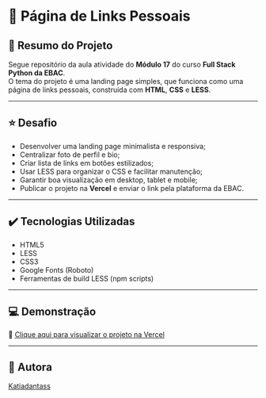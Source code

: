# 🔗 Página de Links Pessoais

## 📌 Resumo do Projeto  
Segue repositório da aula atividade do **Módulo 17** do curso **Full Stack Python da EBAC**.  
O tema do projeto é uma landing page simples, que funciona como uma página de links pessoais, construída com **HTML**, **CSS** e **LESS**.

---

## ⭐ Desafio  
- Desenvolver uma landing page minimalista e responsiva;  
- Centralizar foto de perfil e bio;  
- Criar lista de links em botões estilizados;  
- Usar LESS para organizar o CSS e facilitar manutenção;  
- Garantir boa visualização em desktop, tablet e mobile;  
- Publicar o projeto na **Vercel** e enviar o link pela plataforma da EBAC.

---

## ✔️ Tecnologias Utilizadas  
- HTML5  
- LESS  
- CSS3  
- Google Fonts (Roboto)  
- Ferramentas de build LESS (npm scripts)

---

## 💻 Demonstração  
🔗 [Clique aqui para visualizar o projeto na Vercel](https://pagina-de-links-pi.vercel.app/)

---

## 🙋 Autora  
[Katiadantass](https://github.com/Katiadantass)
